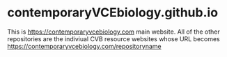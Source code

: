 # contemporaryVCEbiology.github.io
This is https://contemporaryvcebiology.com main website.
All of the other repositories are the indiviual CVB resource websites whose URL becomes https://contemporaryvcebiology.com/repositoryname
